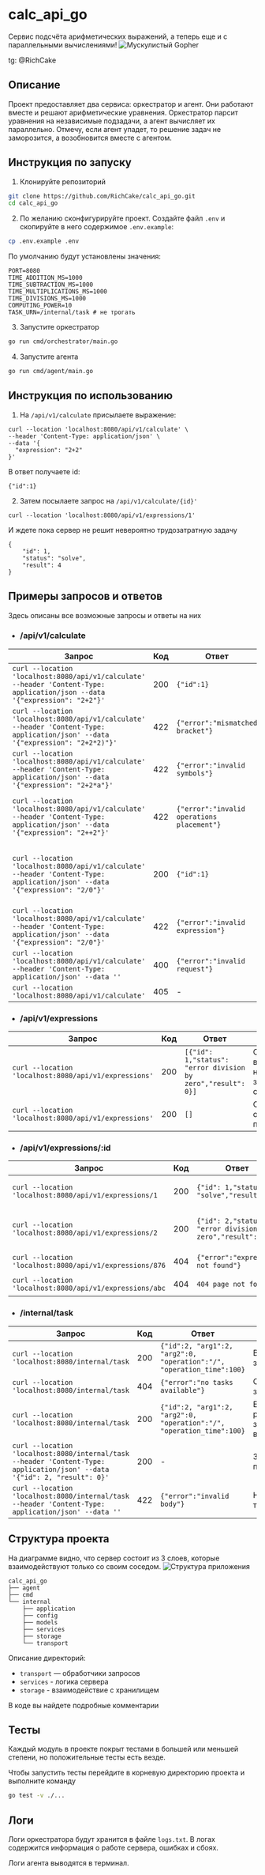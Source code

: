 # calc_api_go
Сервис подсчёта арифметических выражений, а теперь еще и с параллельными вычислениями!
![Мускулистый Gopher](gopher.png)

tg: @RichCake

## Описание
Проект предоставляет два сервиса: оркестратор и агент. Они работают вместе и решают арифметические уравнения. Оркестратор парсит уравнения на независимые подзадачи, а агент вычисляет их параллельно. Отмечу, если агент упадет, то решение задач не заморозится, а возобновится вместе с агентом.

## Инструкция по запуску
1. Клонируйте репозиторий
```bash
git clone https://github.com/RichCake/calc_api_go.git
cd calc_api_go
```
2. По желанию сконфигурируйте проект. Создайте файл `.env` и скопируйте в него содержимое `.env.example`:
```bash
cp .env.example .env
```
По умолчанию будут установлены значения:
```
PORT=8080
TIME_ADDITION_MS=1000
TIME_SUBTRACTION_MS=1000
TIME_MULTIPLICATIONS_MS=1000
TIME_DIVISIONS_MS=1000
COMPUTING_POWER=10
TASK_URN=/internal/task # не трогать
```
3. Запустите оркестратор
```bash
go run cmd/orchestrator/main.go
```
4. Запустите агента
```bash
go run cmd/agent/main.go
```
## Инструкция по использованию

1. На `/api/v1/calculate` присылаете выражение:
```
curl --location 'localhost:8080/api/v1/calculate' \
--header 'Content-Type: application/json' \
--data '{
  "expression": "2+2"
}'
```
В ответ получаете id:
```
{"id":1}
```
2. Затем посылаете запрос на `/api/v1/calculate/{id}'`
```
curl --location 'localhost:8080/api/v1/expressions/1'
```
И ждете пока сервер не решит невероятно трудозатратную задачу
```
{
    "id": 1,
    "status": "solve",
    "result": 4
}
```

## Примеры запросов и ответов
Здесь описаны все возможные запросы и ответы на них
* ### /api/v1/calculate
| Запрос | Код |Ответ | Описание |
|-|-|-|-|
| `curl --location 'localhost:8080/api/v1/calculate' --header 'Content-Type: application/json --data '{"expression": "2+2"}'` | 200 | `{"id":1}` | Присылаете выражение и получаете id|
|`curl --location 'localhost:8080/api/v1/calculate' --header 'Content-Type: application/json' --data '{"expression": "2+2*2)"}'`|422|`{"error":"mismatched bracket"}`|Указывает на неправильную скобочную последовательность|
|`curl --location 'localhost:8080/api/v1/calculate' --header 'Content-Type: application/json' --data '{"expression": "2+2*a"}'`|422|`{"error":"invalid symbols"}`|Указывает на некорректные символы в выражении|
|`curl --location 'localhost:8080/api/v1/calculate' --header 'Content-Type: application/json' --data '{"expression": "2++2"}'`|422|`{"error":"invalid operations placement"}`|Указывает на некорректную расстановку арифметических операций|
|`curl --location 'localhost:8080/api/v1/calculate' --header 'Content-Type: application/json' --data '{"expression": "2/0"}'`|200|`{"id":1}`|На этапе отправки деление на ноль не проверяется, но в итоге появится ошибка в статусе выражения|
|`curl --location 'localhost:8080/api/v1/calculate' --header 'Content-Type: application/json' --data '{"expression": "2/0"}'`|422|`{"error":"invalid expression"}`|Пустое выражений|
|`curl --location 'localhost:8080/api/v1/calculate' --header 'Content-Type: application/json' --data ''`|400|`{"error":"invalid request"}`|Отсутствие тела запроса|
|`curl --location 'localhost:8080/api/v1/calculate'`|405|-|Метод не разрешен|

* ### /api/v1/expressions
| Запрос | Код |Ответ | Описание |
|-|-|-|-|
|`curl --location 'localhost:8080/api/v1/expressions'`|200|`[{"id": 1,"status": "error division by zero","result": 0}]`|Список всех выражений, но одно завершилось с ошибкой|
|`curl --location 'localhost:8080/api/v1/expressions'`|200|`[]`|Список оказался пуст|
* ### /api/v1/expressions/:id
| Запрос | Код |Ответ | Описание |
|-|-|-|-|
|`curl --location 'localhost:8080/api/v1/expressions/1`|200|`{"id": 1,"status": "solve","result": 4}`|Успешное завершение уравнения|
|`curl --location 'localhost:8080/api/v1/expressions/2`|200|`{"id": 2,"status": "error division by zero","result": 0}`|Ошибка деления на ноль отлавливается здесь|
|`curl --location 'localhost:8080/api/v1/expressions/876`|404|`{"error":"expression not found"}`|Несуществующее уравнение|
|`curl --location 'localhost:8080/api/v1/expressions/abc`|404|`404 page not found`|Несуществующая страница|
* ### /internal/task
| Запрос | Код |Ответ | Описание |
|-|-|-|-|
|`curl --location 'localhost:8080/internal/task`|200|`{"id":2, "arg1":2, "arg2":0, "operation":"/", "operation_time":100}`|Выдана задача|
|`curl --location 'localhost:8080/internal/task`|404|`{"error":"no tasks available"}`|Свободных задач нет|
|`curl --location 'localhost:8080/internal/task`|200|`{"id":2, "arg1":2, "arg2":0, "operation":"/", "operation_time":100}`|Если не решать, то задача будет выдана снова|
|`curl --location 'localhost:8080/internal/task --header 'Content-Type: application/json' --data '{"id": 2, "result": 0}'`|200|-|Задача принята|
|`curl --location 'localhost:8080/internal/task --header 'Content-Type: application/json' --data ''`|422|`{"error":"invalid body"}`|Некорректное тело запроса|

## Структура проекта
На диаграмме видно, что сервер состоит из 3 слоев, которые взаимодействуют только со своим соседом.
![Структура приложения](diagram.png)
```
calc_api_go
├── agent
├── cmd
└── internal
    ├── application
    ├── config
    ├── models
    ├── services
    ├── storage
    └── transport
```

Описание директорий:
* `transport` — обработчики запросов
* `services` - логика сервера
* `storage` - взаимодействие с хранилищем

В коде вы найдете подробные комментарии

## Тесты
Каждый модуль в проекте покрыт тестами в большей или меньшей степени, но положительные тесты есть везде.

Чтобы запустить тесты перейдите в корневую директорию проекта и выполните команду
```bash
go test -v ./...
```

## Логи
Логи оркестратора будут хранится в файле `logs.txt`. В логах содержится информация о работе сервера, ошибках и сбоях.

Логи агента выводятся в терминал.
